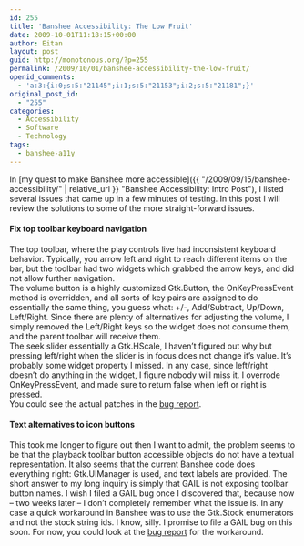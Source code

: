 ```yaml
---
id: 255
title: 'Banshee Accessibility: The Low Fruit'
date: 2009-10-01T11:18:15+00:00
author: Eitan
layout: post
guid: http://monotonous.org/?p=255
permalink: /2009/10/01/banshee-accessibility-the-low-fruit/
openid_comments:
  - 'a:3:{i:0;s:5:"21145";i:1;s:5:"21153";i:2;s:5:"21181";}'
original_post_id:
  - "255"
categories:
  - Accessibility
  - Software
  - Technology
tags:
  - banshee-a11y
---
```

In [my quest to make Banshee more accessible]({{ "/2009/09/15/banshee-accessibility/" | relative_url }} "Banshee Accessibility: Intro Post"), I listed several issues that came up in a few minutes of testing. In this post I will review the solutions to some of the more straight-forward issues.

#### Fix top toolbar keyboard navigation

The top toolbar, where the play controls live had inconsistent keyboard behavior. Typically, you arrow left and right to reach different items on the bar, but the toolbar had two widgets which grabbed the arrow keys, and did not allow further navigation.  
The volume button is a highly customized Gtk.Button, the OnKeyPressEvent method is overridden, and all sorts of key pairs are assigned to do essentially the same thing, you guess what: +/-, Add/Subtract, Up/Down, Left/Right. Since there are plenty of alternatives for adjusting the volume, I simply removed the Left/Right keys so the widget does not consume them, and the parent toolbar will receive them.  
The seek slider essentially a Gtk.HScale, I haven&#8217;t figured out why but pressing left/right when the slider is in focus does not change it&#8217;s value. It&#8217;s probably some widget property I missed. In any case, since left/right doesn&#8217;t do anything in the widget, I figure nobody will miss it. I overrode OnKeyPressEvent, and made sure to return false when left or right is pressed.  
You could see the actual patches in the [bug report](https://bugzilla.gnome.org/show_bug.cgi?id=595300 " Bug 595300 -  Focus gets stuck in top toolbar keyboard navigation").

#### Text alternatives to icon buttons

This took me longer to figure out then I want to admit, the problem seems to be that the playback toolbar button accessible objects do not have a textual representation. It also seems that the current Banshee code does everything right: Gtk.UIManager is used, and text labels are provided. The short answer to my long inquiry is simply that GAIL is not exposing toolbar button names. I wish I filed a GAIL bug once I discovered that, because now &#8211; two weeks later &#8211; I don&#8217;t completely remember what the issue is. In any case a quick workaround in Banshee was to use the Gtk.Stock enumerators and not the stock string ids. I know, silly. I promise to file a GAIL bug on this soon. For now, you could look at the [bug report](https://bugzilla.gnome.org/show_bug.cgi?id=595294 " Bug 595294 -  No alternative text exposed in AT-SPI for playback buttons") for the workaround.